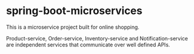 # spring-boot-microservices


This is a microservice project built for online shopping.

Product-service, Order-service, Inventory-service and Notification-service are independent services that communicate over well defined APIs.